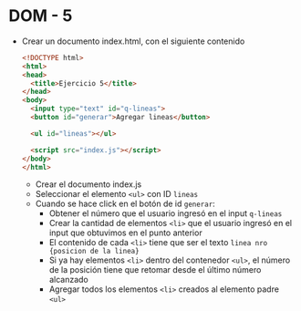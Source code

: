 # DOM - 5

* Crear un documento index.html, con el siguiente contenido
  ```html
  <!DOCTYPE html>
  <html>
  <head>
    <title>Ejercicio 5</title>
  </head>
  <body>
    <input type="text" id="q-lineas">
    <button id="generar">Agregar lineas</button>

    <ul id="lineas"></ul>

    <script src="index.js"></script>
  </body>
  </html>
  ```
  * Crear el documento index.js
  * Seleccionar el elemento `<ul>` con ID `lineas`
  * Cuando se hace click en el botón de id `generar`:
    * Obtener el número que el usuario ingresó en el input `q-lineas`
    * Crear la cantidad de elementos `<li>` que el usuario ingresó en el input que obtuvimos en el punto anterior
    * El contenido de cada `<li>` tiene que ser el texto `linea nro {posicion de la linea}`
    * Si ya hay elementos `<li>` dentro del contenedor `<ul>`, el número de la posición tiene que retomar desde el último número alcanzado
    * Agregar todos los elementos `<li>` creados al elemento padre `<ul>`